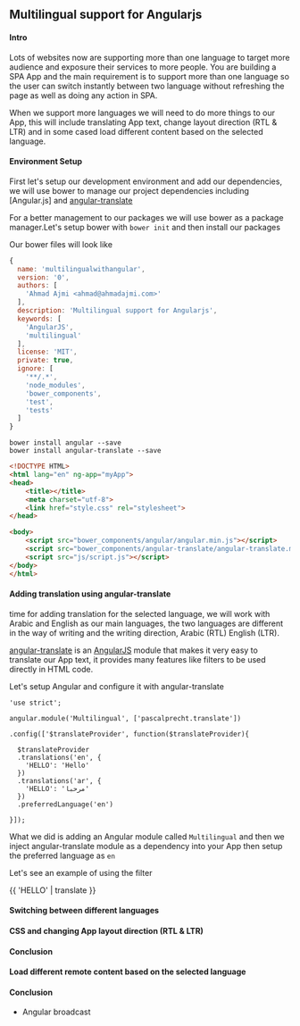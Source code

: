 ## Multilingual support for Angularjs

#### Intro

Lots of websites now are supporting more than one language to target more audience and exposure their services to more people. You are building a SPA App and the main requirement is to support more than one language so the user can switch instantly between two language without refreshing the page as well as doing any action in SPA.

When we support more languages we will need to do more things to our App, this will include translating App text, change layout direction (RTL & LTR) and in some cased load different content based on the selected language.

#### Environment Setup

First let's setup our development environment and add our dependencies, we will use bower to manage our project dependencies including [Angular.js] and [angular-translate]

For a better management to our packages we will use bower as a package manager.Let's setup bower with `bower init` and then install our packages

Our bower files will look like

``` javascript
{
  name: 'multilingualwithangular',
  version: '0',
  authors: [
    'Ahmad Ajmi <ahmad@ahmadajmi.com>'
  ],
  description: 'Multilingual support for Angularjs',
  keywords: [
    'AngularJS',
    'multilingual'
  ],
  license: 'MIT',
  private: true,
  ignore: [
    '**/.*',
    'node_modules',
    'bower_components',
    'test',
    'tests'
  ]
}
```

```
bower install angular --save
bower install angular-translate --save
```

``` html
<!DOCTYPE HTML>
<html lang="en" ng-app="myApp">
<head>
    <title></title>
    <meta charset="utf-8">
    <link href="style.css" rel="stylesheet">
</head>

<body>
    <script src="bower_components/angular/angular.min.js"></script>
    <script src="bower_components/angular-translate/angular-translate.min.js"></script>
    <script src="js/script.js"></script>
</body>
</html>
```

#### Adding translation using angular-translate

time for adding translation for the selected language, we will work with Arabic and English as our main languages, the two languages are different in the way of writing and the writing direction, Arabic (RTL) English (LTR).

[angular-translate] is an [AngularJS] module that makes it very easy to translate our App text, it provides many features like filters to be used directly in HTML code.

Let's setup Angular and configure it with angular-translate

```
'use strict';

angular.module('Multilingual', ['pascalprecht.translate'])

.config(['$translateProvider', function($translateProvider){

  $translateProvider
  .translations('en', {
    'HELLO': 'Hello'
  })
  .translations('ar', {
    'HELLO': 'مرحبا'
  })
  .preferredLanguage('en')

}]);
```

What we did is adding an Angular module called `Multilingual` and then we inject angular-translate module as a dependency into your App then setup the preferred language as `en`

Let's see an example of using the filter

{{ 'HELLO' | translate }}

#### Switching between different languages
#### CSS and changing App layout direction (RTL & LTR)
#### Conclusion

#### Load different remote content based on the selected language
#### Conclusion

* Angular broadcast

[bower]: http://bower.io/
[angular-translate]: https://angular-translate.github.io/
[HAML]: http://haml.info/
[SASS]: http://sass-lang.com/
[Gulp]: http://gulpjs.com/
[Bower]: http://bower.io/
[AngularJS]: https://angularjs.org/
